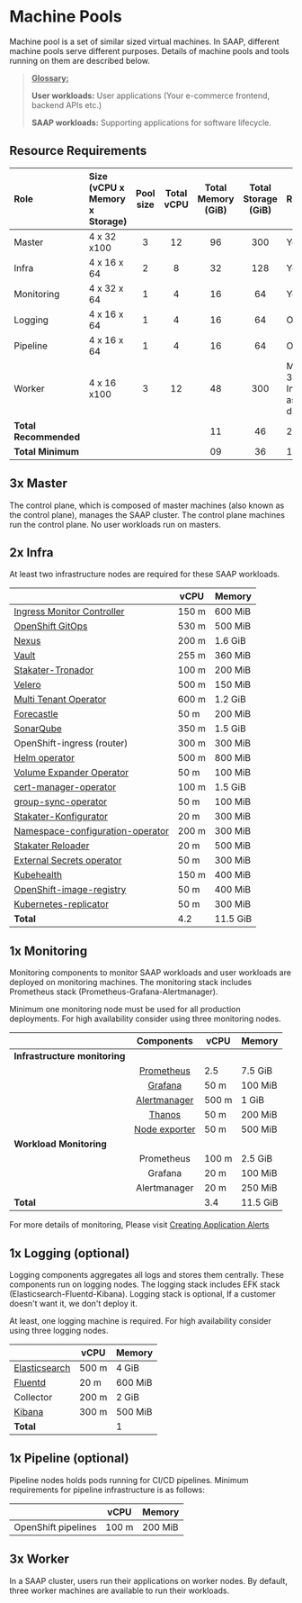 # Machine Pools

Machine pool is a set of similar sized virtual machines. In SAAP, different machine pools serve different purposes. Details of machine pools and tools running on them are described below.

><u>**Glossary:**</u>
>
> **User workloads:** User applications (Your e-commerce frontend, backend APIs etc.)
>
> **SAAP workloads:** Supporting applications for software lifecycle.

## Resource Requirements

| Role | Size <br/>(vCPU x Memory x Storage) |Pool<br/>size | Total vCPU | Total Memory (GiB) | Total Storage (GiB) |Required |
|:---|:---|:---:|:---:|:---:|:---:|:---|
| Master  | 4 x 32 x100| 3 |12 | 96 |300 | Yes |
| Infra  | 4 x 16 x 64 | 2 |8 | 32 |128 | Yes |
| Monitoring  | 4 x 32 x 64  | 1 |4 | 16 |64 | Yes |
| Logging  | 4 x 16 x 64 |1 |4 | 16 |64 | Optional |
| Pipeline  | 4 x 16 x 64 |1 |4 | 16 |64 | Optional |
| Worker  | 4 x 16 x100 | 3 |12 | 48 |300 | Minimum 3<br/>Increased as desired |
| **Total Recommended**  |  |   |  | 11   | 46 | 224   | 12 | |
| **Total Minimum**  |  |   |   | 09  | 36 |  192 |12 |  |
## 3x Master

The control plane, which is composed of master machines (also known as the control plane), manages the SAAP cluster. The control plane machines run the control plane. No user workloads run on masters.

## 2x Infra

At least two infrastructure nodes are required for these SAAP workloads.

|  | vCPU | Memory |
|---|---|---|
| [Ingress Monitor Controller](https://github.com/stakater/IngressMonitorController)  | 150 m  | 600 MiB  |
| [OpenShift GitOps](https://docs.openshift.com/container-platform/4.7/cicd/gitops/understanding-openshift-gitops.html)  | 530 m  | 500 MiB  |
| [Nexus](https://github.com/sonatype/nexus-public)  | 200 m  | 1.6 GiB  |
| [Vault](https://github.com/hashicorp/vault)  | 255 m  | 360 MiB  |
|  [Stakater-Tronador](https://github.com/stakater/tronador-github-app)  | 100 m  | 200 MiB  |
|  [Velero](https://github.com/vmware-tanzu/velero)  | 500 m  | 150 MiB  |
|  [Multi Tenant Operator](https://docs.cloud.stakater.com/content/sre/multi-tenant-operator/overview.html)  | 600 m  | 1.2 GiB  |
|  [Forecastle](https://github.com/stakater/Forecastle)  | 50 m  | 200 MiB  |
|  [SonarQube](https://github.com/SonarSource/sonarqube)  | 350 m  | 1.5 GiB  |
| OpenShift-ingress (router)  | 300 m  |  300 MiB  |
| [Helm operator](https://github.com/fluxcd/helm-operator) | 500 m  | 800 MiB  |
| [Volume Expander Operator](https://github.com/redhat-cop/volume-expander-operator)  | 50 m  | 100 MiB  |
| [cert-manager-operator](https://github.com/openshift/cert-manager-operator)  | 100 m  | 1.5 GiB  |
|  [group-sync-operator](https://github.com/redhat-cop/group-sync-operator)  | 50 m  | 100 MiB  |
|  [Stakater-Konfigurator](https://github.com/stakater/Konfigurator) | 20 m  | 300 MiB  |
|  [Namespace-configuration-operator](https://github.com/redhat-cop/namespace-configuration-operator) | 200 m  | 300 MiB  |
|  [Stakater Reloader](https://github.com/stakater/Reloader) | 20 m  | 500 MiB  |
|  [External Secrets operator](https://github.com/external-secrets/external-secrets) | 50 m  | 300 MiB  |
|  [Kubehealth](https://github.com/arehmandev/kubehealth) | 150 m  | 400 MiB  |
|  [OpenShift-image-registry](https://github.com/openshift/image-registry) | 50 m  | 400 MiB  |
|  [Kubernetes-replicator](https://github.com/mittwald/kubernetes-replicator) | 50 m  | 300 MiB  |
|  **Total** | 4.2 | 11.5 GiB  |

## 1x Monitoring

Monitoring components to monitor SAAP workloads and user workloads are deployed on monitoring machines. The monitoring stack includes Prometheus stack (Prometheus-Grafana-Alertmanager).

Minimum one monitoring node must be used for all production deployments. For high availability consider using three monitoring nodes.

|  |Components| vCPU | Memory | 
|---|:---:|---|---|
| **Infrastructure monitoring** |   |  | |
| | [Prometheus](https://github.com/prometheus/prometheus)   | 2.5 | 7.5 GiB|
| | [Grafana](https://github.com/grafana/grafana)   | 50 m | 100 MiB|
| | [Alertmanager](https://github.com/prometheus/alertmanager)   | 500 m | 1 GiB |
| | [Thanos](https://github.com/thanos-io/thanos)   | 50 m | 200 MiB |
| | [Node exporter](https://github.com/prometheus/node_exporter)  | 50 m | 500 MiB |
| **Workload Monitoring** |   |  | |
| | Prometheus   | 100 m | 2.5 GiB |
| | Grafana   | 20 m | 100 MiB |
| | Alertmanager   | 20 m | 250 MiB |
| **Total**|    | 3.4 | 11.5 GiB |

For more details of monitoring, Please visit [Creating Application Alerts](http://localhost:8082/content/sre/monitoring/app-alerts.html)
## 1x Logging (optional)

Logging components aggregates all logs and stores them centrally. These components run on logging nodes. The logging stack includes EFK stack (Elasticsearch-Fluentd-Kibana). Logging stack is optional, If a customer doesn't want it, we don't deploy it.

At least, one logging machine is required. For high availability consider using three logging nodes. 

|  | vCPU | Memory |
|---|---|---|
| [Elasticsearch](https://github.com/elastic/elasticsearch) | 500 m  | 4 GiB  |
| [Fluentd](https://github.com/fluent/fluentd) | 20 m  | 600 MiB  |
| Collector | 200 m  | 2 GiB  |
| [Kibana](https://github.com/elastic/kibana)| 300 m  | 500 MiB  |
| **Total**|    | 1 | 7 GiB |

## 1x Pipeline (optional)

Pipeline nodes holds pods running for CI/CD pipelines. Minimum requirements for pipeline infrastructure is as follows: 

|  | vCPU | Memory |
|---|---|---|
| OpenShift pipelines | 100 m  | 200 MiB  |


## 3x Worker

In a SAAP cluster, users run their applications on worker nodes. By default, three worker machines are available to run their workloads.

